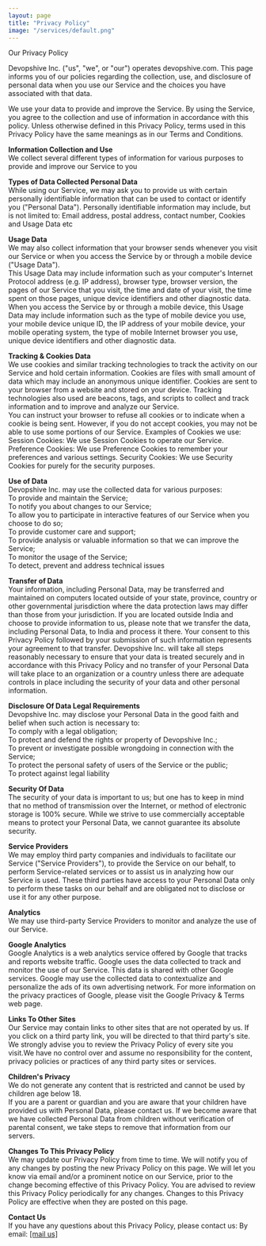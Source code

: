 ```yaml
---
layout: page
title: "Privacy Policy"
image: "/services/default.png"
---
```


Our Privacy Policy

Devopshive Inc. ("us", "we", or "our") operates devopshive.com. This page informs you of our policies regarding the collection, use, and disclosure of personal data when you use our Service and the choices you have associated with that data.

We use your data to provide and improve the Service. By using the Service, you agree to the collection and use of information in accordance with this policy. Unless otherwise defined in this Privacy Policy, terms used in this Privacy Policy have the same meanings as in our Terms and Conditions.

**Information Collection and Use**  
We collect several different types of information for various purposes to provide and improve our Service to you

**Types of Data Collected Personal Data**  
While using our Service, we may ask you to provide us with certain personally identifiable information that can be used to contact or identify you ("Personal Data"). Personally identifiable information may include, but is not limited to: Email address, postal address, contact number, Cookies and Usage Data etc

**Usage Data**  
We may also collect information that your browser sends whenever you visit our Service or when you access the Service by or through a mobile device ("Usage Data").  
This Usage Data may include information such as your computer's Internet Protocol address (e.g. IP address), browser type, browser version, the pages of our Service that you visit, the time and date of your visit, the time spent on those pages, unique device identifiers and other diagnostic data. When you access the Service by or through a mobile device, this Usage Data may include information such as the type of mobile device you use, your mobile device unique ID, the IP address of your mobile device, your mobile operating system, the type of mobile Internet browser you use, unique device identifiers and other diagnostic data.

**Tracking & Cookies Data**  
We use cookies and similar tracking technologies to track the activity on our Service and hold certain information. Cookies are files with small amount of data which may include an anonymous unique identifier. Cookies are sent to your browser from a website and stored on your device. Tracking technologies also used are beacons, tags, and scripts to collect and track information and to improve and analyze our Service.  
You can instruct your browser to refuse all cookies or to indicate when a cookie is being sent. However, if you do not accept cookies, you may not be able to use some portions of our Service. Examples of Cookies we use: Session Cookies: We use Session Cookies to operate our Service. Preference Cookies: We use Preference Cookies to remember your preferences and various settings. Security Cookies: We use Security Cookies for purely for the security purposes.

**Use of Data**  
Devopshive Inc. may use the collected data for various purposes:  
To provide and maintain the Service;  
To notify you about changes to our Service;  
To allow you to participate in interactive features of our Service when you choose to do so;  
To provide customer care and support;  
To provide analysis or valuable information so that we can improve the Service;  
To monitor the usage of the Service;  
To detect, prevent and address technical issues

**Transfer of Data**  
Your information, including Personal Data, may be transferred and maintained on computers located outside of your state, province, country or other governmental jurisdiction where the data protection laws may differ than those from your jurisdiction. If you are located outside India and choose to provide information to us, please note that we transfer the data, including Personal Data, to India and process it there. Your consent to this Privacy Policy followed by your submission of such information represents your agreement to that transfer. Devopshive Inc. will take all steps reasonably necessary to ensure that your data is treated securely and in accordance with this Privacy Policy and no transfer of your Personal Data will take place to an organization or a country unless there are adequate controls in place including the security of your data and other personal information.

**Disclosure Of Data Legal Requirements**  
Devopshive Inc. may disclose your Personal Data in the good faith and belief when such action is necessary to:  
To comply with a legal obligation;  
To protect and defend the rights or property of Devopshive Inc.;  
To prevent or investigate possible wrongdoing in connection with the Service;  
To protect the personal safety of users of the Service or the public;  
To protect against legal liability

**Security Of Data**  
The security of your data is important to us; but one has to keep in mind that no method of transmission over the Internet, or method of electronic storage is 100% secure. While we strive to use commercially acceptable means to protect your Personal Data, we cannot guarantee its absolute security.

**Service Providers**  
We may employ third party companies and individuals to facilitate our Service ("Service Providers"), to provide the Service on our behalf, to perform Service-related services or to assist us in analyzing how our Service is used. These third parties have access to your Personal Data only to perform these tasks on our behalf and are obligated not to disclose or use it for any other purpose.

**Analytics**  
We may use third-party Service Providers to monitor and analyze the use of our Service.

**Google Analytics**  
Google Analytics is a web analytics service offered by Google that tracks and reports website traffic. Google uses the data collected to track and monitor the use of our Service. This data is shared with other Google services. Google may use the collected data to contextualize and personalize the ads of its own advertising network. For more information on the privacy practices of Google, please visit the Google Privacy & Terms web page.

**Links To Other Sites**  
Our Service may contain links to other sites that are not operated by us. If you click on a third party link, you will be directed to that third party's site. We strongly advise you to review the Privacy Policy of every site you visit.We have no control over and assume no responsibility for the content, privacy policies or practices of any third party sites or services.

**Children's Privacy**  
We do not generate any content that is restricted and cannot be used by children age below 18.  
If you are a parent or guardian and you are aware that your children have provided us with Personal Data, please contact us. If we become aware that we have collected Personal Data from children without verification of parental consent, we take steps to remove that information from our servers.

**Changes To This Privacy Policy**  
We may update our Privacy Policy from time to time. We will notify you of any changes by posting the new Privacy Policy on this page. We will let you know via email and/or a prominent notice on our Service, prior to the change becoming effective of this Privacy Policy. You are advised to review this Privacy Policy periodically for any changes. Changes to this Privacy Policy are effective when they are posted on this page.

**Contact Us**  
If you have any questions about this Privacy Policy, please contact us: By email: [[mail us]](mailto:devopshive@gmail.com)